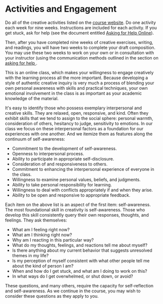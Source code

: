 # Activities and Engagement

Do all of the creative activities listed on the [course website](https://crwr1200.netlify.com/category/activities/). Do one activity each week for nine weeks. Instructions are included for each activity. If you get stuck, ask for help (see the document entitled [Asking for Help Online](06-Asking-forHelp_online.md)).

Then, after you have completed nine weeks of creative exercises, writing, and readings, you will have two weeks to complete your draft composition. You may use these two weeks to work on your own or in consultation with your instructor (using the communication methods outlined in the section on [asking for help ](06-Asking-forHelp_online.md).

This is an online class, which makes your willingness to engage creatively
with the learning process all the more important. Because developing a style of authentic creative inquiry is very much a process of blending your own personal awareness with skills and practical techniques, your own emotional involvement in the class is as important as your academic knowledge of the material.

It's easy to identify those who possess exemplary interpersonal and creative
skills. They are relaxed, open, responsive, and kind. Often they exhibit skills
that we tend to assign to the social sphere: personal warmth, consideration of
others, hesitancy to judge, sensitivity to emotions. In our class we focus on
these interpersonal factors as a foundation for our experiences with one
another. And we itemize them as features along the continuum of self-awareness:

* Commitment to the development of self-awareness.
* Openness to interpersonal process.
* Ability to participate in appropriate self-disclosure.
* Consideration of and responsiveness to others.
* Commitment to enhancing the interpersonal experience of everyone in the class.
* Willingness to examine personal values, beliefs, and judgments.
* Ability to take personal responsibility for learning.
* Willingness to deal with conflicts appropriately if and when they arise.
* Ability to be open and responsive to appropriate feedback.

Each item on the above list is an aspect of the first item:
self-awareness. The most foundational skill in creativity is
self-awareness. Those who develop this skill consistently query their
own responses, thoughts, and feelings. They ask themselves:

* What am I feeling right now?
* What am I thinking right now?
* Why am I reacting in this particular way?
* What do my thoughts, feelings, and reactions tell me about myself?
* Is there anything about my current behavior that suggests unresolved themes in my life?
* Is my perception of myself consistent with what other people tell me about the kind of person I am?
* When and how do I get stuck, and what am I doing to work on this?
* In what ways do I get overwhelmed, or shut down, or avoid?

These questions, and many others, require the capacity for self-reflection and
self-awareness. As we continue in the course, you may wish to consider these
questions as they apply to you.


